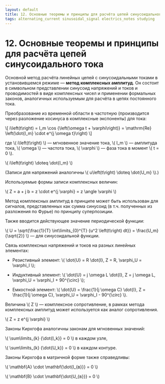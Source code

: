 ```yaml
---
layout: default
title: 12. Основные теоремы и принципы для расчёта цепей синусоидального тока
tags: alternating_current sinusoidal_signal electrics_notes studying
---
```


# 12. Основные теоремы и принципы для расчёта цепей синусоидального тока

Основной метод расчёта линейных цепей с синусоидальными токами в установившемся режиме&nbsp;&mdash; **метод комплексных амплитуд**. Он состоит в символьном представлении синусоид напряжений и токов и проводимостей в виде комплексных чисел и применении формальных законов, аналогичных используемым для расчёта в цепях постоянного тока.

Преобразование из временной области в частотную (производится через разложение косинуса в&nbsp;комплексные экспоненты) для тока:

\\[ i\left(t\right) = I_m \cos {\left(\omega t + \varphi\right)} = \mathrm{Re} \left(\dot{I_m} \cdot e^{j \omega t}\right) \\]

где \\( i\left(t\right) \\)&nbsp;&mdash; мгновенное значение тока, \\( I_m \\)&nbsp;&mdash; амплитуда тока, \\( \omega \\)&nbsp;&mdash; частота тока, \\( \varphi \\)&nbsp;&mdash; фаза тока в&nbsp;момент \\( t = 0 \\).

\\( i\left(t\right) \doteq \dot{I_m} \\)

(Записи для напряжений аналогичны \\( u\left(t\right) \doteq \dot{U_m} \\).)

Используемые формы записи комплексных величин:

\\( Z = a + j b = z \cdot e^{j \varphi} = z \angle \varphi \\)

Метод комплексных амплитуд в принципе может быть использован для сигналов, представленных как сумма синусоид (в т.ч. полученных из разложения по Фурье) по принципу суперпозиции.

Также вводится действующее значение периодической функции:

\\( U = \sqrt{\frac{1}{T} \int\limits_{0}^{T} {u^2 \left(t\right) dt}} = \frac{U_m}{\sqrt{2}} \\)&nbsp;&mdash; для синусоидальной функции.

Связь комплексных напряжений и токов на разных линейных элементах:

* Резистивный элемент: \\( \dot{U} = R \dot{I}, Z = R, \varphi_U = \varphi_I \\);

* Индуктивный элемент: \\( \dot{U} = j \omega L \dot{I}, Z = j \omega L, \varphi_U = \varphi_I + 90^{\circ} \\);

* Емкостной элемент:  \\( \dot{U} = \frac{1}{j \omega C} \dot{I}, Z = \frac{1}{j \omega C}, \varphi_U = \varphi_I - 90^{\circ} \\).

Величина \\( Z \\)&nbsp;&mdash; комплексное сопротивление, в рамках метода комплексных амплитуд может используется как аналог сопротивления.

\\( Z = z e^{j \varphi} \\)

Законы Кирхгофа аналогичны законам для мгновенных значений:

\\( \sum\limits_{k} {\dot{I_k}} = 0 \\) в каждом узле,

\\( \sum\limits_{k} {\dot{U_k}} = 0 \\) в каждом контуре.

Законы Кирхгофа в матричной форме также справедливы:

\\( \mathbf{A} \cdot \mathbf{\dot{I_{в}}} = 0 \\)

\\( \mathbf{B} \cdot \mathbf{\dot{U_{в}}} = 0 \\)
